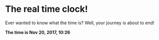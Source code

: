 # The real time clock!

Ever wanted to know what the time is? Well, your journey is about to end!

**The time is Nov 20, 2017, 10:26**